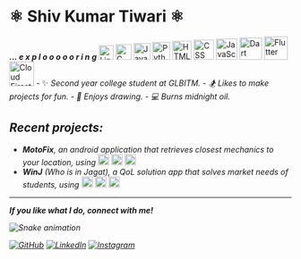 <h1> ⚛️ Shiv Kumar Tiwari ⚛️ </h1>
<em><b>... e x p l o o o o o r i n g</b></em> <img height="26" title="Linux" src="https://cdn.jsdelivr.net/gh/devicons/devicon@latest/icons/linux/linux-original.svg" /> <img height="28" title="C" src="https://cdn.jsdelivr.net/gh/devicons/devicon@latest/icons/c/c-original.svg" /> <img height="30" title="Java" src="https://cdn.jsdelivr.net/gh/devicons/devicon@latest/icons/java/java-original.svg" /> <img height="32" title="Python" src="https://cdn.jsdelivr.net/gh/devicons/devicon@latest/icons/python/python-original.svg" /> <img height="34" title="HTML" src="https://cdn.jsdelivr.net/gh/devicons/devicon@latest/icons/html5/html5-original.svg" /> <img height="36" title="CSS" src="https://cdn.jsdelivr.net/gh/devicons/devicon@latest/icons/css3/css3-original.svg" /> <img height="38" title="JavaScript" src="https://cdn.jsdelivr.net/gh/devicons/devicon@latest/icons/javascript/javascript-plain.svg" /> <img height="40" title="Dart" src="https://cdn.jsdelivr.net/gh/devicons/devicon@latest/icons/dart/dart-original.svg" /> <img height="42" title="Flutter" src="https://cdn.jsdelivr.net/gh/devicons/devicon@latest/icons/flutter/flutter-original.svg"> <img height="44" title="Cloud Firestore" src="https://cdn.jsdelivr.net/gh/devicons/devicon@latest/icons/firebase/firebase-original.svg" />
 - ✨ <em>Second year college student at GLBITM. 
 - 🏂 <em>Likes to make projects for fun.</em>
 - 🎨 <em>Enjoys drawing.</em>
 - 💻 <em>Burns midnight oil.</em> 

<h2>Recent projects:</h2> 

  - <em><b>MotoFix</b></em>, an android application that retrieves closest mechanics to your location, using <img height="20" title="Flutter" src="https://cdn.jsdelivr.net/gh/devicons/devicon@latest/icons/flutter/flutter-original.svg"> <img height="20" title="Cloud Firestore" src="https://cdn.jsdelivr.net/gh/devicons/devicon@latest/icons/firebase/firebase-original.svg" /> <img height="20" title="Dart" src="https://cdn.jsdelivr.net/gh/devicons/devicon@latest/icons/dart/dart-original.svg" />
  - <em><b>WinJ</b></em> (Who is in Jagat), a QoL solution app that solves market needs of students, using <img height="20" title="Flutter" src="https://cdn.jsdelivr.net/gh/devicons/devicon@latest/icons/flutter/flutter-original.svg"> <img height="20" title="Cloud Firestore" src="https://cdn.jsdelivr.net/gh/devicons/devicon@latest/icons/firebase/firebase-original.svg" /> <img height="20" title="Dart" src="https://cdn.jsdelivr.net/gh/devicons/devicon@latest/icons/dart/dart-original.svg" />
  <hr>
<p><b>If you like what I do, connect with me! </b></p>

![Snake animation](https://github.com/eagrundy/eagrundy/blob/output/github-contribution-grid-snake.svg)



[![GitHub](https://img.shields.io/badge/github-%23121011.svg?style=for-the-badge&logo=github&logoColor=white)](https://github.com/Sh1vT/) [![LinkedIn](https://img.shields.io/badge/linkedin-%230077B5.svg?style=for-the-badge&logo=linkedin&logoColor=white)](https://www.linkedin.com/in/shiv-tiwari-20b2b1244?utm_source=share&utm_campaign=share_via&utm_content=profile&utm_medium=android_app) [![Instagram](https://img.shields.io/badge/Instagram-%23E4405F.svg?style=for-the-badge&logo=Instagram&logoColor=white)](https://www.instagram.com/pp_kekw/)


          
 

